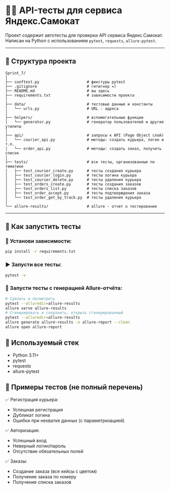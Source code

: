 


# 🚴‍♂️ API-тесты для сервиса Яндекс.Самокат

Проект содержит автотесты для проверки API сервиса Яндекс.Самокат. Написан на Python с использованием `pytest`, `requests`, `allure-pytest`.

---

## 📁 Структура проекта
```text
Sprint_7/
│
├── conftest.py                     # фикстуры pytest
├── .gitignore                      # гитигнор =)
├── README.md                       # вы здесь
├── requirements.txt                # зависимости проекта
│
├── data/                           # тестовые данные и константы
│   └── urls.py                     # URL - адреса
│
├── helpers/                        # вспомогательные функции
│   └── generator.py                # генератор пользователей и другие утилиты
│
├── api/                            # запросы к API (Page Object слой)
│   └── courier_api.py              # методы: создать курьера, логин и т.п.
│   └── order_api.py                # методы: создать заказ, получить список
│
├── tests/                          # все тесты, организованные по тематике
│   ├── test_courier_create.py      # тесты создания курьера
│   ├── test_courier_login.py       # тесты логина курьера
│   ├── test_courier_delete.py      # тесты удаления курьера
│   ├── test_orders_create.py       # тесты создания заказов
│   ├── test_orders_list.py         # тесты списка заказов
│   ├── test_order_accept.py        # тесты подтверждения заказа
│   └── test_order_get_by_track.py  # тесты удаления курьера
│
└── allure-results/                 # allure - отчет о тестирование
```

---

## 🧪 Как запустить тесты

### 🔧 Установи зависимости:

```bash
pip install -r requirements.txt
```
### ▶️ Запусти все тесты:

```bash
pytest -v
```

### 📌 Запусти тесты с генерацией Allure-отчёта:

```bash
# Сделать и посмотреть
pytest --alluredir=allure-results
allure serve allure-results
# Сгенерировать и сохранить, открыть сгенерированный
pytest --alluredir=allure-results
allure generate allure-results -o allure-report --clean
allure open allure-report
```
## 🧰 Используемый стек

* Python 3.11+
* pytest
* requests
* allure-pytest


## 🧬 Примеры тестов (не полный перечень)
✅ Регистрация курьера:
* Успешная регистрация
* Дубликат логина
* Ошибки при нехватке данных (с параметризацией)

✅ Авторизация:
* Успешный вход
* Неверный логин/пароль
* Отсутствие обязательных полей

✅ Заказы:
* Создание заказа (все кейсы с цветом)
* Получение заказа по номеру
* Получение списка заказов